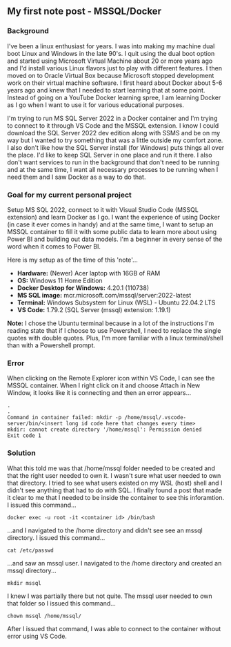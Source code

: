 ## My first note post - MSSQL/Docker

### Background
I've been a linux enthusiast for years. I was into making my machine dual boot Linux and Windows in the late 90's. I quit using the dual boot option and started using Microsoft Virtual Machine about 20 or more years ago and I'd install various Linux flavors just to play with different features. I then moved on to Oracle Virtual Box because Microsoft stopped development work on their virtual machine software.  I first heard about Docker about 5-6 years ago and knew that I needed to start learning that at some point.  Instead of going on a YouTube Docker learning spree, I am learning Docker as I go when I want to use it for various educational purposes.

I'm trying to run MS SQL Server 2022 in a Docker container and I'm trying to connect to it through VS Code and the MSSQL extension.  I know I could download the SQL Server 2022 dev edition along with SSMS and be on my way but I wanted to try something that was a little outside my comfort zone.  I also don't like how the SQL Server install (for Windows) puts things all over the place.  I'd like to keep SQL Server in one place and run it there.  I also don't want services to run in the background that don't need to be running and at the same time, I want all necessary processes to be running when I need them and I saw Docker as a way to do that.  

### Goal for my current personal project
Setup MS SQL 2022, connect to it with Visual Studio Code (MSSQL extension) and learn Docker as I go. I want the experience of using Docker (in case it ever comes in handy) and at the same time, I want to setup an MSSQL container to fill it with some public data to learn more about using Power BI and building out data models. I'm a beginner in every sense of the word when it comes to Power BI.

Here is my setup as of the time of this 'note'...
- **Hardware:** (Newer) Acer laptop with 16GB of RAM
- **OS:** Windows 11 Home Edition
- **Docker Desktop for Windows:** 4.20.1 (110738)
- **MS SQL image:** mcr.microsoft.com/mssql/server:2022-latest
- **Terminal:** Windows Subsystem for Linux (WSL) - Ubuntu 22.04.2 LTS
- **VS Code:** 1.79.2 (SQL Server (mssql) extension: 1.19.1)

**Note:** I chose the Ubuntu terminal because in a lot of the instructions I'm reading state that if I choose to use Powershell, I need to replace the single quotes with double quotes.  Plus, I'm more familiar with a linux terminal/shell than with a Powershell prompt.

### Error
When clicking on the Remote Explorer icon within VS Code, I can see the MSSQL container. When I right click on it and choose Attach in New Window, it looks like it is connecting and then an error appears...

```text
.
.
Command in container failed: mkdir -p /home/mssql/.vscode-server/bin/<insert long id code here that changes every time>
mkdir: cannot create directory '/home/mssql': Permission denied
Exit code 1
```

### Solution
What this told me was that /home/mssql folder needed to be created and that the right user needed to own it. I wasn't sure what user needed to own that directory. I tried to see what users existed on my WSL (host) shell and I didn't see anything that had to do with SQL. I finally found a post that made it clear to me that I needed to be inside the container to see this inforamtion.  I issued this command...

```console
docker exec -u root -it <container id> /bin/bash
```

...and I navigated to the /home directory and didn't see see an mssql directory.  I issued this command...

```console
cat /etc/passwd
```

...and saw an mssql user. I navigated to the /home directory and created an mssql directory...

```console
mkdir mssql
```

I knew I was partially there but not quite.  The mssql user needed to own that folder so I issued this command...

```console
chown mssql /home/mssql/
```

After I issued that command, I was able to connect to the container without error using VS Code.

